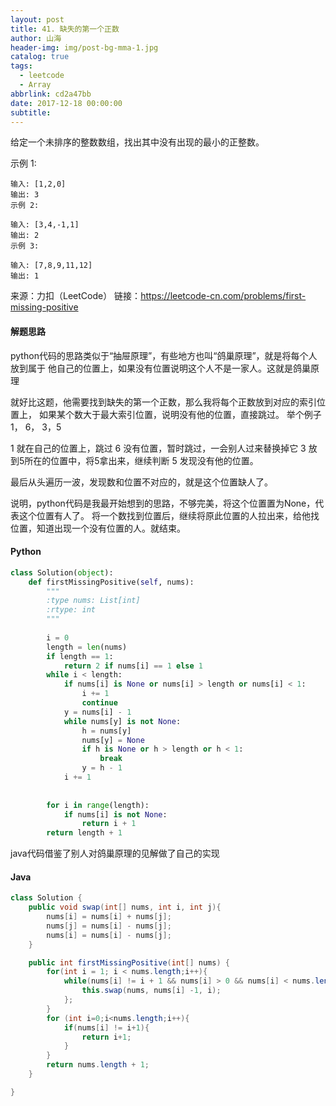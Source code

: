 ```yaml
---
layout: post
title: 41. 缺失的第一个正数
author: 山海
header-img: img/post-bg-mma-1.jpg
catalog: true
tags:
  - leetcode
  - Array
abbrlink: cd2a47bb
date: 2017-12-18 00:00:00
subtitle:
---
```



给定一个未排序的整数数组，找出其中没有出现的最小的正整数。

示例 1:

    输入: [1,2,0]
    输出: 3
    示例 2:

    输入: [3,4,-1,1]
    输出: 2
    示例 3:
    
    输入: [7,8,9,11,12]
    输出: 1

来源：力扣（LeetCode）
链接：https://leetcode-cn.com/problems/first-missing-positive


#### 解题思路
python代码的思路类似于“抽屉原理”，有些地方也叫“鸽巢原理”，就是将每个人放到属于
他自己的位置上，如果没有位置说明这个人不是一家人。这就是鸽巢原理

就好比这题，他需要找到缺失的第一个正数，那么我将每个正数放到对应的索引位置上，
如果某个数大于最大索引位置，说明没有他的位置，直接跳过。
举个例子
1， 6， 3，5

1 就在自己的位置上，跳过
6 没有位置，暂时跳过，一会别人过来替换掉它
3 放到5所在的位置中，将5拿出来，继续判断
5 发现没有他的位置。

最后从头遍历一波，发现数和位置不对应的，就是这个位置缺人了。




说明，python代码是我最开始想到的思路，不够完美，将这个位置置为None，代表这个位置有人了。
将一个数找到位置后，继续将原此位置的人拉出来，给他找位置，知道出现一个没有位置的人。就结束。
#### Python
```python
class Solution(object):                                                              
    def firstMissingPositive(self, nums):                                            
        """                                                                          
        :type nums: List[int]                                                        
        :rtype: int                                                                  
        """                                                                          
                                                                                     
        i = 0                                                                        
        length = len(nums)                                                           
        if length == 1:                                                              
            return 2 if nums[i] == 1 else 1                                          
        while i < length:                                                            
            if nums[i] is None or nums[i] > length or nums[i] < 1:                   
                i += 1                                                               
                continue                                                             
            y = nums[i] - 1                                                          
            while nums[y] is not None:                                               
                h = nums[y]                                                          
                nums[y] = None                                                       
                if h is None or h > length or h < 1:                                 
                    break                                                            
                y = h - 1                                                            
            i += 1                                                                   
                                                                                     
                                                                                     
        for i in range(length):                                                      
            if nums[i] is not None:                                                  
                return i + 1                                                         
        return length + 1   
```


java代码借鉴了别人对鸽巢原理的见解做了自己的实现
#### Java
```java
class Solution {
    public void swap(int[] nums, int i, int j){
        nums[i] = nums[i] + nums[j];
        nums[j] = nums[i] - nums[j];
        nums[i] = nums[i] - nums[j];
    }

    public int firstMissingPositive(int[] nums) {
        for(int i = 1; i < nums.length;i++){
            while(nums[i] != i + 1 && nums[i] > 0 && nums[i] < nums.length&&nums[nums[i] - 1] != nums[i]){
                this.swap(nums, nums[i] -1, i);
            };
        }
        for (int i=0;i<nums.length;i++){
            if(nums[i] != i+1){
                return i+1;
            }
        }
        return nums.length + 1;
    }

}
```

